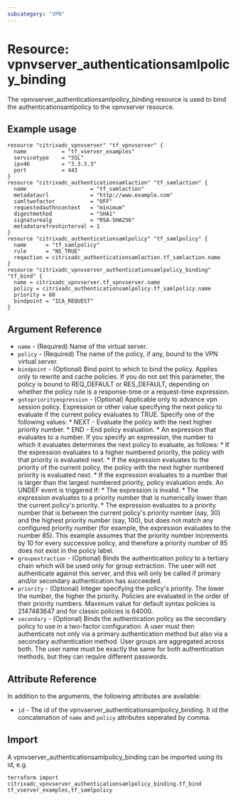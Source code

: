 ```yaml
---
subcategory: "VPN"
---
```


# Resource: vpnvserver_authenticationsamlpolicy_binding

The vpnvserver_authenticationsamlpolicy_binding resource is used to bind the authenticationsamlpolicy to the vpnvserver resource.


## Example usage

```hcl
resource "citrixadc_vpnvserver" "tf_vpnvserver" {
  name           = "tf_vserver_examples"
  servicetype    = "SSL"
  ipv46          = "3.3.3.3"
  port           = 443
}
resource "citrixadc_authenticationsamlaction" "tf_samlaction" {
  name                    = "tf_samlaction"
  metadataurl             = "http://www.example.com"
  samltwofactor           = "OFF"
  requestedauthncontext   = "minimum"
  digestmethod            = "SHA1"
  signaturealg            = "RSA-SHA256"
  metadatarefreshinterval = 1
}
resource "citrixadc_authenticationsamlpolicy" "tf_samlpolicy" {
  name      = "tf_samlpolicy"
  rule      = "NS_TRUE"
  reqaction = citrixadc_authenticationsamlaction.tf_samlaction.name
}
resource "citrixadc_vpnvserver_authenticationsamlpolicy_binding" "tf_bind" {
  name = citrixadc_vpnvserver.tf_vpnvserver.name
  policy = citrixadc_authenticationsamlpolicy.tf_samlpolicy.name
  priority = 80
  bindpoint = "ICA_REQUEST"
}
```


## Argument Reference

* `name` - (Required) Name of the virtual server.
* `policy` - (Required) The name of the policy, if any, bound to the VPN virtual server.
* `bindpoint` - (Optional) Bind point to which to bind the policy. Applies only to rewrite and cache policies. If you do not set this parameter, the policy is bound to REQ_DEFAULT or RES_DEFAULT, depending on whether the policy rule is a response-time or a request-time expression.
* `gotopriorityexpression` - (Optional) Applicable only to advance vpn session policy. Expression or other value specifying the next policy to evaluate if the current policy evaluates to TRUE.  Specify one of the following values: * NEXT - Evaluate the policy with the next higher priority number. * END - End policy evaluation. * An expression that evaluates to a number. If you specify an expression, the number to which it evaluates determines the next policy to evaluate, as follows: *  If the expression evaluates to a higher numbered priority, the policy with that priority is evaluated next. * If the expression evaluates to the priority of the current policy, the policy with the next higher numbered priority is evaluated next. * If the expression evaluates to a number that is larger than the largest numbered priority, policy evaluation ends. An UNDEF event is triggered if: * The expression is invalid. * The expression evaluates to a priority number that is numerically lower than the current policy's priority. * The expression evaluates to a priority number that is between the current policy's priority number (say, 30) and the highest priority number (say, 100), but does not match any configured priority number (for example, the expression evaluates to the number 85). This example assumes that the priority number increments by 10 for every successive policy, and therefore a priority number of 85 does not exist in the policy label.
* `groupextraction` - (Optional) Binds the authentication policy to a tertiary chain which will be used only for group extraction.  The user will not authenticate against this server, and this will only be called if primary and/or secondary authentication has succeeded.
* `priority` - (Optional) Integer specifying the policy's priority. The lower the number, the higher the priority. Policies are evaluated in the order of their priority numbers. Maximum value for default syntax policies is 2147483647 and for classic policies is 64000.
* `secondary` - (Optional) Binds the authentication policy as the secondary policy to use in a two-factor configuration. A user must then authenticate not only via a primary authentication method but also via a secondary authentication method. User groups are aggregated across both. The user name must be exactly the same for both authentication methods, but they can require different passwords.


## Attribute Reference

In addition to the arguments, the following attributes are available:

* `id` - The id of the vpnvserver_authenticationsamlpolicy_binding. It id the concatenation of `name` and `policy` attributes seperated by comma.


## Import

A vpnvserver_authenticationsamlpolicy_binding can be imported using its id, e.g.

```shell
terraform import citrixadc_vpnvserver_authenticationsamlpolicy_binding.tf_bind tf_vserver_examples,tf_samlpolicy
```
